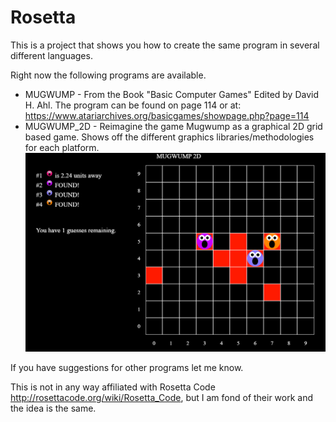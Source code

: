 # Rosetta

This is a project that shows you how to create the same program in several different languages.

Right now the following programs are available.
* MUGWUMP - From the Book "Basic Computer Games" Edited by David H. Ahl. The program can be found on page 114 or at:  https://www.atariarchives.org/basicgames/showpage.php?page=114
* MUGWUMP_2D - Reimagine the game Mugwump as a graphical 2D grid based game. Shows off the different graphics libraries/methodologies for each platform. ![mugwump_2d sample image (javascript version)](https://raw.githubusercontent.com/seggiepants/rosetta/master/javascript/mugwump_2d/screenshot.png)

If you have suggestions for other programs let me know.

This is not in any way affiliated with Rosetta Code http://rosettacode.org/wiki/Rosetta_Code, but I am fond of their work and the idea is the same.
